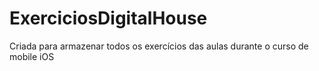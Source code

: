 # ExerciciosDigitalHouse

Criada para armazenar todos os exercícios das aulas durante o curso de mobile iOS


